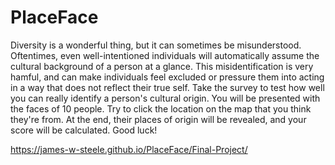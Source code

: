 # PlaceFace

Diversity is a wonderful thing, but it can sometimes be misunderstood. 
Oftentimes, even well-intentioned individuals will automatically assume the cultural background of a person at a glance.
This misidentification is very hamful, and can make individuals feel excluded or pressure them into acting in a way that does not reflect their true self.
Take the survey to test how well you can really identify a person's cultural origin.
You will be presented with the faces of 10 people.
Try to click the location on the map that you think they're from. 
At the end, their places of origin will be revealed, and your score will be calculated.
Good luck!

https://james-w-steele.github.io/PlaceFace/Final-Project/
